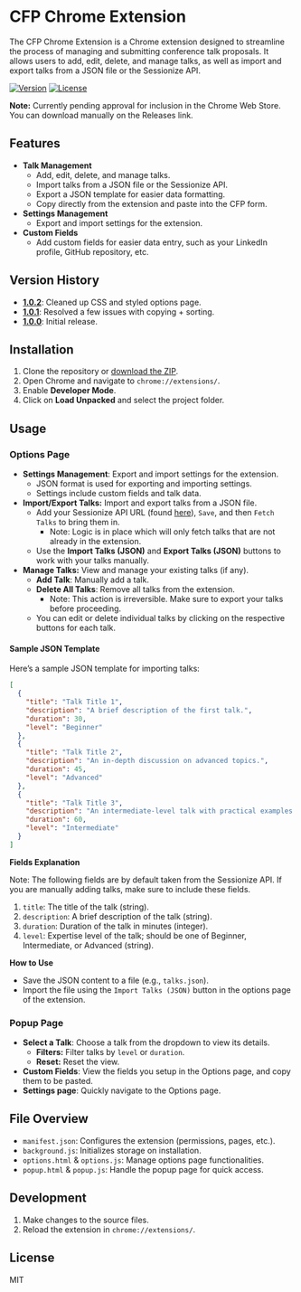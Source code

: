 # CFP Chrome Extension

The CFP Chrome Extension is a Chrome extension designed to streamline the process of managing and submitting conference talk proposals. It allows users to add, edit, delete, and manage talks, as well as import and export talks from a JSON file or the Sessionize API.

[![Version](https://img.shields.io/badge/version-1.0.2-blue.svg)](https://github.com/jerdog/cfp-chrome-extension)
[![License](https://img.shields.io/badge/license-MIT-green.svg)](LICENSE)

**Note:** Currently pending approval for inclusion in the Chrome Web Store. You can download manually on the Releases link.

## Features

- **Talk Management**
  - Add, edit, delete, and manage talks.
  - Import talks from a JSON file or the Sessionize API.
  - Export a JSON template for easier data formatting.
  - Copy directly from the extension and paste into the CFP form.
- **Settings Management**
  - Export and import settings for the extension.
- **Custom Fields**
  - Add custom fields for easier data entry, such as your LinkedIn profile, GitHub repository, etc.

## Version History

- **[1.0.2](https://github.com/jerdog/cfp-chrome-extension/releases/tag/v1.0.1)**: Cleaned up CSS and styled options page.
- **[1.0.1](https://github.com/jerdog/cfp-chrome-extension/releases/tag/v1.0.1)**: Resolved a few issues with copying + sorting.
- **[1.0.0](https://github.com/jerdog/cfp-chrome-extension/releases/tag/v1.0.0)**: Initial release.

## Installation

1. Clone the repository or [download the ZIP](https://github.com/jerdog/cfp-chrome-extension/archive/refs/heads/main.zip).
2. Open Chrome and navigate to `chrome://extensions/`.
3. Enable **Developer Mode**.
4. Click on **Load Unpacked** and select the project folder.

## Usage
### Options Page

- **Settings Management**: Export and import settings for the extension.
  - JSON format is used for exporting and importing settings.
  - Settings include custom fields and talk data.
- **Import/Export Talks:** Import and export talks from a JSON file.
  - Add your Sessionize API URL (found <a href="https://sessionize.com/app/speaker/embed" target="_blank">here</a>), `Save`, and then `Fetch Talks` to bring them in.
    - Note: Logic is in place which will only fetch talks that are not already in the extension.
  - Use the **Import Talks (JSON)** and **Export Talks (JSON)** buttons to work with your talks manually.
- **Manage Talks:** View and manage your existing talks (if any).
  - **Add Talk**: Manually add a talk.
  - **Delete All Talks**: Remove all talks from the extension.
    - Note: This action is irreversible. Make sure to export your talks before proceeding.
  - You can edit or delete individual talks by clicking on the respective buttons for each talk.

#### Sample JSON Template

Here’s a sample JSON template for importing talks:

```json
[
  {
    "title": "Talk Title 1",
    "description": "A brief description of the first talk.",
    "duration": 30,
    "level": "Beginner"
  },
  {
    "title": "Talk Title 2",
    "description": "An in-depth discussion on advanced topics.",
    "duration": 45,
    "level": "Advanced"
  },
  {
    "title": "Talk Title 3",
    "description": "An intermediate-level talk with practical examples.",
    "duration": 60,
    "level": "Intermediate"
  }
]
```

**Fields Explanation**

Note: The following fields are by default taken from the Sessionize API. If you are manually adding talks, make sure to include these fields.

1. `title`: The title of the talk (string).
2. `description`: A brief description of the talk (string).
3. `duration`: Duration of the talk in minutes (integer).
4. `level`: Expertise level of the talk; should be one of Beginner, Intermediate, or Advanced (string).

**How to Use**

* Save the JSON content to a file (e.g., `talks.json`).
* Import the file using the `Import Talks (JSON)` button in the options page of the extension.

### Popup Page

- **Select a Talk**: Choose a talk from the dropdown to view its details.
  - **Filters:** Filter talks by `level` or `duration`.
  - **Reset:** Reset the view.
- **Custom Fields**: View the fields you setup in the Options page, and copy them to be pasted.
- **Settings page**: Quickly navigate to the Options page.

## File Overview

- `manifest.json`: Configures the extension (permissions, pages, etc.).
- `background.js`: Initializes storage on installation.
- `options.html` & `options.js`: Manage options page functionalities.
- `popup.html` & `popup.js`: Handle the popup page for quick access.

## Development

1. Make changes to the source files.
2. Reload the extension in `chrome://extensions/`.

## License

MIT
